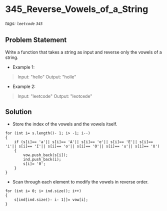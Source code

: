 # 345_Reverse_Vowels_of_a_String 
###### tags: `leetcode` `345`
## Problem Statement
Write a function that takes a string as input and reverse only the vowels of a string.

- Example 1:

> Input: "hello"
> Output: "holle"
- Example 2:

> Input: "leetcode"
> Output: "leotcede"

## Solution
- Store the index of the vowels and the vowels itself.
```cpp=
for (int i= s.length()- 1; i> -1; i--)
{
    if (s[i]== 'a'|| s[i]== 'A'|| s[i]== 'e'|| s[i]== 'E'|| s[i]== 'i'|| s[i]== 'I'|| s[i]== 'o'|| s[i]== 'O'|| s[i]== 'u'|| s[i]== 'U')
    {
        vow.push_back(s[i]);
        ind.push_back(i);
        s[i]= '0';
    }            
}
```
- Scan through each element to modify the vowels in reverse order.
```cpp=
for (int i= 0; i< ind.size(); i++)
{
    s[ind[ind.size()- i- 1]]= vow[i];
}
```